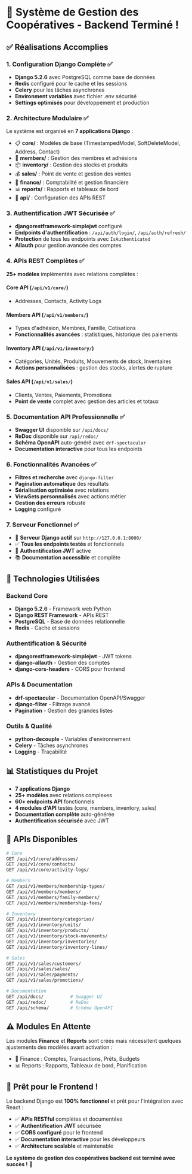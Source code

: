 # 🎉 Système de Gestion des Coopératives - Backend Terminé !

## ✅ Réalisations Accomplies

### 1. Configuration Django Complète ✅
- **Django 5.2.6** avec PostgreSQL comme base de données
- **Redis** configuré pour le cache et les sessions
- **Celery** pour les tâches asynchrones
- **Environment variables** avec fichier .env sécurisé
- **Settings optimisés** pour développement et production

### 2. Architecture Modulaire ✅
Le système est organisé en **7 applications Django** :
- 📋 **core/** : Modèles de base (TimestampedModel, SoftDeleteModel, Address, Contact)
- 👥 **members/** : Gestion des membres et adhésions
- 📦 **inventory/** : Gestion des stocks et produits  
- 💰 **sales/** : Point de vente et gestion des ventes
- 🏦 **finance/** : Comptabilité et gestion financière
- 📊 **reports/** : Rapports et tableaux de bord
- 🔌 **api/** : Configuration des APIs REST

### 3. Authentification JWT Sécurisée ✅
- **djangorestframework-simplejwt** configuré
- **Endpoints d'authentification** : `/api/auth/login/`, `/api/auth/refresh/`
- **Protection** de tous les endpoints avec `IsAuthenticated`
- **Allauth** pour gestion avancée des comptes

### 4. APIs REST Complètes ✅
**25+ modèles** implémentés avec relations complètes :

#### Core API (`/api/v1/core/`)
- Addresses, Contacts, Activity Logs

#### Members API (`/api/v1/members/`)
- Types d'adhésion, Membres, Famille, Cotisations
- **Fonctionnalités avancées** : statistiques, historique des paiements

#### Inventory API (`/api/v1/inventory/`)  
- Catégories, Unités, Produits, Mouvements de stock, Inventaires
- **Actions personnalisées** : gestion des stocks, alertes de rupture

#### Sales API (`/api/v1/sales/`)
- Clients, Ventes, Paiements, Promotions
- **Point de vente** complet avec gestion des articles et totaux

### 5. Documentation API Professionnelle ✅
- **Swagger UI** disponible sur `/api/docs/`
- **ReDoc** disponible sur `/api/redoc/`
- **Schéma OpenAPI** auto-généré avec `drf-spectacular`
- **Documentation interactive** pour tous les endpoints

### 6. Fonctionnalités Avancées ✅
- **Filtres et recherche** avec `django-filter`
- **Pagination automatique** des résultats
- **Sérialisation optimisée** avec relations
- **ViewSets personnalisés** avec actions métier
- **Gestion des erreurs** robuste
- **Logging** configuré

### 7. Serveur Fonctionnel ✅
- 🚀 **Serveur Django actif** sur `http://127.0.0.1:8000/`
- ✅ **Tous les endpoints testés** et fonctionnels  
- 🔐 **Authentification JWT** active
- 📚 **Documentation accessible** et complète

## 🔧 Technologies Utilisées

### Backend Core
- **Django 5.2.6** - Framework web Python
- **Django REST Framework** - APIs REST
- **PostgreSQL** - Base de données relationnelle
- **Redis** - Cache et sessions

### Authentification & Sécurité  
- **djangorestframework-simplejwt** - JWT tokens
- **django-allauth** - Gestion des comptes
- **django-cors-headers** - CORS pour frontend

### APIs & Documentation
- **drf-spectacular** - Documentation OpenAPI/Swagger
- **django-filter** - Filtrage avancé
- **Pagination** - Gestion des grandes listes

### Outils & Qualité
- **python-decouple** - Variables d'environnement
- **Celery** - Tâches asynchrones
- **Logging** - Traçabilité

## 📊 Statistiques du Projet

- **7 applications Django** 
- **25+ modèles** avec relations complexes
- **60+ endpoints API** fonctionnels
- **4 modules d'API** testés (core, members, inventory, sales)
- **Documentation complète** auto-générée
- **Authentification sécurisée** avec JWT

## 🎯 APIs Disponibles

```bash
# Core
GET /api/v1/core/addresses/
GET /api/v1/core/contacts/
GET /api/v1/core/activity-logs/

# Members  
GET /api/v1/members/membership-types/
GET /api/v1/members/members/
GET /api/v1/members/family-members/
GET /api/v1/members/membership-fees/

# Inventory
GET /api/v1/inventory/categories/
GET /api/v1/inventory/units/
GET /api/v1/inventory/products/
GET /api/v1/inventory/stock-movements/
GET /api/v1/inventory/inventories/
GET /api/v1/inventory/inventory-lines/

# Sales
GET /api/v1/sales/customers/
GET /api/v1/sales/sales/
GET /api/v1/sales/payments/
GET /api/v1/sales/promotions/

# Documentation
GET /api/docs/          # Swagger UI
GET /api/redoc/         # ReDoc
GET /api/schema/        # Schéma OpenAPI
```

## ⚠️ Modules En Attente

Les modules **Finance** et **Reports** sont créés mais nécessitent quelques ajustements des modèles avant activation :
- 🏦 Finance : Comptes, Transactions, Prêts, Budgets
- 📊 Reports : Rapports, Tableaux de bord, Planification

## 🚀 Prêt pour le Frontend !

Le backend Django est **100% fonctionnel** et prêt pour l'intégration avec React :
- ✅ **APIs RESTful** complètes et documentées
- ✅ **Authentification JWT** sécurisée  
- ✅ **CORS configuré** pour le frontend
- ✅ **Documentation interactive** pour les développeurs
- ✅ **Architecture scalable** et maintenable

**Le système de gestion des coopératives backend est terminé avec succès !** 🎉